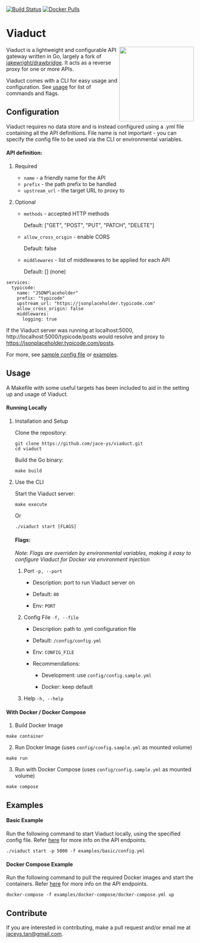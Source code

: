 [![Build Status][ci-build]][ci-status]
[![Docker Pulls][docker-pulls]][docker-image]

[ci-build]:	https://img.shields.io/travis/jace-ys/viaduct/master.svg?style=for-the-badge&logo=travis
[ci-status]: https://travis-ci.com/jace-ys/viaduct
[docker-pulls]: https://img.shields.io/docker/pulls/jaceys/viaduct.svg?style=for-the-badge&logo=docker
[docker-image]: https://hub.docker.com/r/jaceys/viaduct

# Viaduct

<img src="https://www.getyourguide.com/magazine/wp-content/uploads/2018/07/Glenfinnan-Viaduct-GetYourGuide.jpg" height="200" align="right"/>

Viaduct is a lightweight and configurable API gateway written in Go, largely a fork of [jakewright/drawbridge](https://github.com/jakewright/drawbridge). It acts as a reverse proxy for one or more APIs.

Viaduct comes with a CLI for easy usage and configuration. See [usage](https://github.com/jace-ys/viaduct#running-locally) for list of commands and flags.

## Configuration

Viaduct requires no data store and is instead configured using a .yml file containing all the API definitions. File name is not important - you can specify the config file to be used via the CLI or environmental variables.

#### API definition:

1. Required

   * `name` - a friendly name for the API
   * `prefix` - the path prefix to be handled
   * `upstream_url` - the target URL to proxy to

2. Optional

   * `methods` - accepted HTTP methods

      Default: ["GET", "POST", "PUT", "PATCH", "DELETE"]

   * `allow_cross_origin` - enable CORS

      Default: false

   * `middlewares` - list of middlewares to be applied for each API

      Default: [] (none)

```
services:
  typicode:
    name: "JSONPlaceholder"
    prefix: "typicode"
    upstream_url: "https://jsonplaceholder.typicode.com"
    allow_cross_origin: false
    middlewares:
      logging: true
```

If the Viaduct server was running at localhost:5000, http://localhost:5000/typicode/posts would resolve and proxy to https://jsonplaceholder.typicode.com/posts.

For more, see [sample config file](https://github.com/jace-ys/viaduct/config/config.sample.yml) or [examples](https://github.com/jace-ys/viaduct/examples).

## Usage

A Makefile with some useful targets has been included to aid in the setting up and usage of Viaduct.

#### Running Locally

1. Installation and Setup

   Clone the repository:

   ```
   git clone https://github.com/jace-ys/viaduct.git
   cd viaduct
   ```

   Build the Go binary:

   ```
   make build
   ```

2. Use the CLI

   Start the Viaduct server:

   ```
   make execute
   ```

   Or

   ```
   ./viaduct start [FLAGS]
   ```

   #### Flags:

   _Note: Flags are overriden by environmental variables, making it easy to configure Viaduct for Docker via environment injection_

   1. Port `-p, --port`

      * Description: port to run Viaduct server on

      * Default: `80`

      * Env: `PORT`

   2. Config File `-f, --file`

      * Description: path to .yml configuration file

      * Default: `/config/config.yml`

      * Env: `CONFIG_FILE`

      * Recommendations:

         - Development: use `config/config.sample.yml`

         - Docker: keep default

   3. Help `-h, --help`

#### With Docker / Docker Compose

1. Build Docker Image

```
make container
```

2. Run Docker Image (uses `config/config.sample.yml` as mounted volume)

```
make run
```

3. Run with Docker Compose (uses `config/config.sample.yml` as mounted volume)

```
make compose
```

## Examples

#### Basic Example

Run the following command to start Viaduct locally, using the specified config file. Refer [here](https://github.com/jace-ys/viaduct/tree/master/examples/basic) for more info on the API endpoints.

```
./viaduct start -p 5000 -f examples/basic/config.yml
```

#### Docker Compose Example

Run the following command to pull the required Docker images and start the containers. Refer [here](https://github.com/jace-ys/viaduct/tree/master/examples/docker-compose) for more info on the API endpoints.

```
docker-compose -f examples/docker-compose/docker-compose.yml up
```

## Contribute
If you are interested in contributing, make a pull request and/or email me at jaceys.tan@gmail.com.
